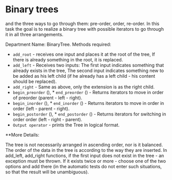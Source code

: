 
# Binary trees

and the three ways to go through them: pre-order, order, re-order. In this task the goal is to realize a binary tree with possible iterators to go through it in all three arrangements.

Department Name: BinaryTree. Methods required:
* `add_root` - receives one input and places it at the root of the tree, If there is already something in the root, it is replaced.
* `add_left` - Receives two inputs: The first input indicates something that already exists in the tree, The second input indicates something new to be added as his left child (if he already has a left child - his content should be replaced).
* `add_right` - Same as above, only the extension is as the right child.
* `begin_preorder` (), * `end_preorder` () - Returns iterators to move in order of preorder (parent - left - right).
* `begin_inorder` (), * `end_inorder` () - Returns iterators to move in order in order (left - parent - right).
* `begin_postorder` (), * `end_postorder` () - Returns iterators for switching in order order (left - right - parent).
* `Output operator` - prints the Tree in logical format.

**More Details:

The tree is not necessarily arranged in ascending order, nor is it balanced. The order of the data in the tree is according to the way they are inserted.
In add_left, add_right functions, if the first input does not exist in the tree - an exception must be thrown. If it exists twice or more - choose one of the two options and add there (in the automatic tests do not enter such situations, so that the result will be unambiguous).

